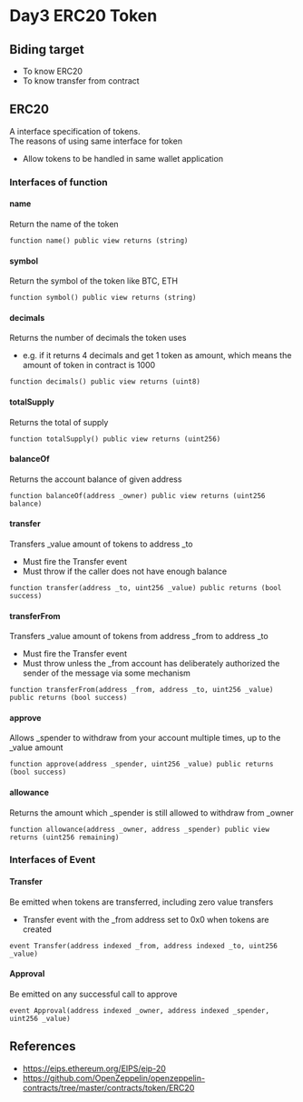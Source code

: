 # Day3 ERC20 Token

## Biding target

- To know ERC20
- To know transfer from contract

## ERC20

A interface specification of tokens.  
The reasons of using same interface for token
* Allow tokens to be handled in same wallet application

### Interfaces of function

#### name

Return the name of the token

```sol
function name() public view returns (string)
```

#### symbol

Return the symbol of the token like BTC, ETH

```sol
function symbol() public view returns (string)
```

#### decimals

Returns the number of decimals the token uses
  - e.g. if it returns 4 decimals and get 1 token as amount, which means the amount of token in contract is 1000

```sol
function decimals() public view returns (uint8)
```

#### totalSupply

Returns the total of supply

```sol
function totalSupply() public view returns (uint256)
```

#### balanceOf

Returns the account balance of given address

```sol
function balanceOf(address _owner) public view returns (uint256 balance)
```

#### transfer

Transfers _value amount of tokens to address _to
* Must fire the Transfer event
* Must throw if the caller does not have enough balance

```sol
function transfer(address _to, uint256 _value) public returns (bool success)
```

#### transferFrom

Transfers _value amount of tokens from address _from to address _to
* Must fire the Transfer event
* Must throw unless the _from account has deliberately authorized the sender of the message via some mechanism

```sol
function transferFrom(address _from, address _to, uint256 _value) public returns (bool success)
```

#### approve

Allows _spender to withdraw from your account multiple times, up to the _value amount

```sol
function approve(address _spender, uint256 _value) public returns (bool success)
```

#### allowance

Returns the amount which _spender is still allowed to withdraw from _owner

```sol
function allowance(address _owner, address _spender) public view returns (uint256 remaining)
```

### Interfaces of Event

#### Transfer

Be emitted when tokens are transferred, including zero value transfers
+ Transfer event with the _from address set to 0x0 when tokens are created

```sol
event Transfer(address indexed _from, address indexed _to, uint256 _value)
```

#### Approval

Be emitted on any successful call to approve

```sol
event Approval(address indexed _owner, address indexed _spender, uint256 _value)
```

## References
- https://eips.ethereum.org/EIPS/eip-20
- https://github.com/OpenZeppelin/openzeppelin-contracts/tree/master/contracts/token/ERC20
